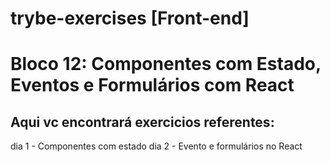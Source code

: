 # trybe-exercises [Front-end]

# Bloco 12: Componentes com Estado, Eventos e Formulários com React

## Aqui vc encontrará exercicios referentes: 

dia 1 - Componentes com estado
dia 2 - Evento e formulários no React
